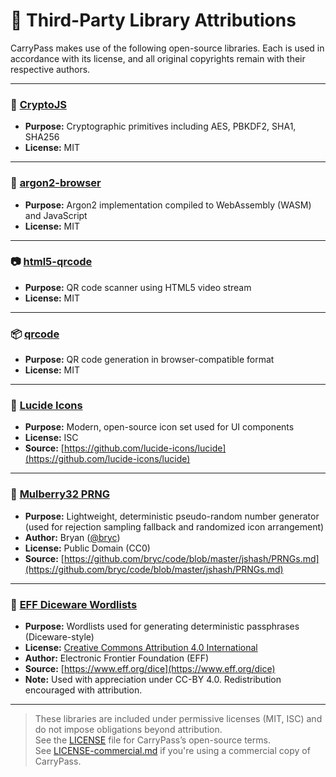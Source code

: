 # 📜 Third-Party Library Attributions

CarryPass makes use of the following open-source libraries. Each is used in accordance with its license, and all original copyrights remain with their respective authors.

---

### 🔐 [CryptoJS](https://github.com/brix/crypto-js)
- **Purpose:** Cryptographic primitives including AES, PBKDF2, SHA1, SHA256
- **License:** MIT

---

### 🧠 [argon2-browser](https://github.com/antelle/argon2-browser)
- **Purpose:** Argon2 implementation compiled to WebAssembly (WASM) and JavaScript
- **License:** MIT

---

### 📷 [html5-qrcode](https://github.com/mebjas/html5-qrcode)
- **Purpose:** QR code scanner using HTML5 video stream
- **License:** MIT

---

### 📦 [qrcode](https://github.com/soldair/node-qrcode)
- **Purpose:** QR code generation in browser-compatible format
- **License:** MIT

---

### 🎨 [Lucide Icons](https://lucide.dev/)
- **Purpose:** Modern, open-source icon set used for UI components
- **License:** ISC
- **Source:** [https://github.com/lucide-icons/lucide](https://github.com/lucide-icons/lucide)

---

### 🎲 [Mulberry32 PRNG](https://github.com/bryc/code/blob/master/jshash/PRNGs.md)
- **Purpose:** Lightweight, deterministic pseudo-random number generator (used for rejection sampling fallback and randomized icon arrangement)
- **Author:** Bryan ([@bryc](https://github.com/bryc))
- **License:** Public Domain (CC0)
- **Source:** [https://github.com/bryc/code/blob/master/jshash/PRNGs.md](https://github.com/bryc/code/blob/master/jshash/PRNGs.md)

---

### 📝 [EFF Diceware Wordlists](https://www.eff.org/dice)
- **Purpose:** Wordlists used for generating deterministic passphrases (Diceware-style)
- **License:** [Creative Commons Attribution 4.0 International](https://creativecommons.org/licenses/by/4.0/)
- **Author:** Electronic Frontier Foundation (EFF)
- **Source:** [https://www.eff.org/dice](https://www.eff.org/dice)
- **Note:** Used with appreciation under CC-BY 4.0. Redistribution encouraged with attribution.

---



> These libraries are included under permissive licenses (MIT, ISC) and do not impose obligations beyond attribution.  
> See the [LICENSE](./LICENSE.md) file for CarryPass’s open-source terms.  
> See [LICENSE-commercial.md](./LICENSE-commercial.md) if you're using a commercial copy of CarryPass.
